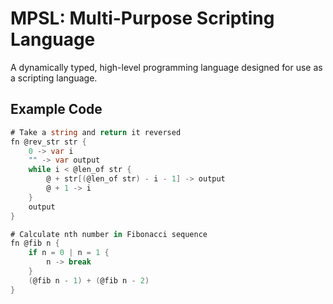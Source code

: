 # MPSL: Multi-Purpose Scripting Language

A dynamically typed, high-level programming language designed for use as a scripting language.

## Example Code
```cs
# Take a string and return it reversed
fn @rev_str str {
	0 -> var i
	"" -> var output
	while i < @len_of str {
		@ + str[(@len_of str) - i - 1] -> output
		@ + 1 -> i
	}
	output
}

# Calculate nth number in Fibonacci sequence
fn @fib n {
	if n = 0 | n = 1 {
		n -> break
	}
	(@fib n - 1) + (@fib n - 2)
}
```